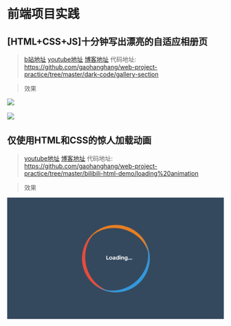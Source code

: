 # 前端项目实践

## [HTML+CSS+JS]十分钟写出漂亮的自适应相册页

> [b站地址](https://www.bilibili.com/video/av47766149)
> [youtube地址](https://www.youtube.com/watch?v=mkqRpPdnggw)
> [博客地址](https://darkcode1.blogspot.com/2019/03/responsive-gallery-section-using-html.htmlhttps://darkcode1.blogspot.com/2019/03/responsive-gallery-section-using-html.html)
> 代码地址: https://github.com/gaohanghang/web-project-practice/tree/master/dark-code/gallery-section

> 效果

![](https://ws2.sinaimg.cn/large/006tKfTcly1g1nhuktcwrj312e0hldje.jpg)

![](https://ws4.sinaimg.cn/large/006tKfTcly1g1nhs94uv6j312b0hijsx.jpg)

## 仅使用HTML和CSS的惊人加载动画

> [youtube地址](https://www.youtube.com/watch?v=QLiZ5VrhA98)
> [博客地址](https://darkcode1.blogspot.com/2019/05/amazing-loading-animation-using-only.html)
> 代码地址: https://github.com/gaohanghang/web-project-practice/tree/master/bilibili-html-demo/loading%20animation

> 效果

![](https://raw.githubusercontent.com/gaohanghang/images/master/img20190901151013.png)


